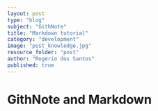 ```yaml
---
layout: post
type: "blog"
subject: "GithNote"
title: "Markdown tutorial"
category: "development"
image: "post_knowledge.jpg"
resource_folder: "post"
author: "Rogerio dos Santos"
published: true
---
```


GithNote and Markdown
===================



